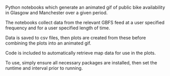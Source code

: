 Python notebooks which generate an animated gif of public bike availability in Glasgow and Manchester over a given period.

The notebooks collect data from the relevant GBFS feed at a user specified frequency and for a user specified length of time.

Data is saved to csv files, then plots are created from these before combining the plots into an animated gif.

Code is included to automatically retrieve map data for use in the plots.

To use, simply ensure all necessary packages are installed, then set the runtime and interval prior to running.
